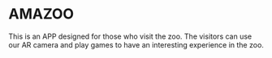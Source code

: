 # AMAZOO
 This is an APP designed for those who visit the zoo. The visitors can use our AR camera and play games to have an interesting experience in the zoo.
